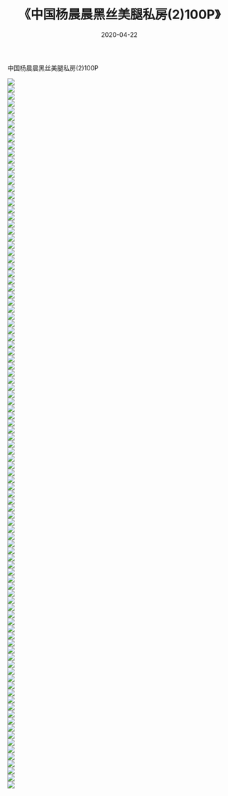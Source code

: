﻿---
layout: post
title:  《中国杨晨晨黑丝美腿私房(2)100P》
date:   2020-04-22
img: http://img.660000.xyz/Sharelink/性感/2020/中国杨晨晨黑丝美腿私房(2)100P/000.jpg
categories: [美女, 清纯, 唯美]
---

中国杨晨晨黑丝美腿私房(2)100P

  ![](http://img.660000.xyz/Sharelink/性感/2020/中国杨晨晨黑丝美腿私房(2)100P/001.jpg) <br> ![](http://img.660000.xyz/Sharelink/性感/2020/中国杨晨晨黑丝美腿私房(2)100P/002.jpg) <br> ![](http://img.660000.xyz/Sharelink/性感/2020/中国杨晨晨黑丝美腿私房(2)100P/003.jpg) <br> ![](http://img.660000.xyz/Sharelink/性感/2020/中国杨晨晨黑丝美腿私房(2)100P/004.jpg) <br> ![](http://img.660000.xyz/Sharelink/性感/2020/中国杨晨晨黑丝美腿私房(2)100P/005.jpg) <br> ![](http://img.660000.xyz/Sharelink/性感/2020/中国杨晨晨黑丝美腿私房(2)100P/006.jpg) <br> ![](http://img.660000.xyz/Sharelink/性感/2020/中国杨晨晨黑丝美腿私房(2)100P/007.jpg) <br> ![](http://img.660000.xyz/Sharelink/性感/2020/中国杨晨晨黑丝美腿私房(2)100P/008.jpg) <br> ![](http://img.660000.xyz/Sharelink/性感/2020/中国杨晨晨黑丝美腿私房(2)100P/009.jpg) <br> ![](http://img.660000.xyz/Sharelink/性感/2020/中国杨晨晨黑丝美腿私房(2)100P/010.jpg) <br> ![](http://img.660000.xyz/Sharelink/性感/2020/中国杨晨晨黑丝美腿私房(2)100P/011.jpg) <br> ![](http://img.660000.xyz/Sharelink/性感/2020/中国杨晨晨黑丝美腿私房(2)100P/012.jpg) <br> ![](http://img.660000.xyz/Sharelink/性感/2020/中国杨晨晨黑丝美腿私房(2)100P/013.jpg) <br> ![](http://img.660000.xyz/Sharelink/性感/2020/中国杨晨晨黑丝美腿私房(2)100P/014.jpg) <br> ![](http://img.660000.xyz/Sharelink/性感/2020/中国杨晨晨黑丝美腿私房(2)100P/015.jpg) <br> ![](http://img.660000.xyz/Sharelink/性感/2020/中国杨晨晨黑丝美腿私房(2)100P/016.jpg) <br> ![](http://img.660000.xyz/Sharelink/性感/2020/中国杨晨晨黑丝美腿私房(2)100P/017.jpg) <br> ![](http://img.660000.xyz/Sharelink/性感/2020/中国杨晨晨黑丝美腿私房(2)100P/018.jpg) <br> ![](http://img.660000.xyz/Sharelink/性感/2020/中国杨晨晨黑丝美腿私房(2)100P/019.jpg) <br> ![](http://img.660000.xyz/Sharelink/性感/2020/中国杨晨晨黑丝美腿私房(2)100P/020.jpg) <br> ![](http://img.660000.xyz/Sharelink/性感/2020/中国杨晨晨黑丝美腿私房(2)100P/021.jpg) <br> ![](http://img.660000.xyz/Sharelink/性感/2020/中国杨晨晨黑丝美腿私房(2)100P/022.jpg) <br> ![](http://img.660000.xyz/Sharelink/性感/2020/中国杨晨晨黑丝美腿私房(2)100P/023.jpg) <br> ![](http://img.660000.xyz/Sharelink/性感/2020/中国杨晨晨黑丝美腿私房(2)100P/024.jpg) <br> ![](http://img.660000.xyz/Sharelink/性感/2020/中国杨晨晨黑丝美腿私房(2)100P/025.jpg) <br> ![](http://img.660000.xyz/Sharelink/性感/2020/中国杨晨晨黑丝美腿私房(2)100P/026.jpg) <br> ![](http://img.660000.xyz/Sharelink/性感/2020/中国杨晨晨黑丝美腿私房(2)100P/027.jpg) <br> ![](http://img.660000.xyz/Sharelink/性感/2020/中国杨晨晨黑丝美腿私房(2)100P/028.jpg) <br> ![](http://img.660000.xyz/Sharelink/性感/2020/中国杨晨晨黑丝美腿私房(2)100P/029.jpg) <br> ![](http://img.660000.xyz/Sharelink/性感/2020/中国杨晨晨黑丝美腿私房(2)100P/030.jpg) <br> ![](http://img.660000.xyz/Sharelink/性感/2020/中国杨晨晨黑丝美腿私房(2)100P/031.jpg) <br> ![](http://img.660000.xyz/Sharelink/性感/2020/中国杨晨晨黑丝美腿私房(2)100P/032.jpg) <br> ![](http://img.660000.xyz/Sharelink/性感/2020/中国杨晨晨黑丝美腿私房(2)100P/033.jpg) <br> ![](http://img.660000.xyz/Sharelink/性感/2020/中国杨晨晨黑丝美腿私房(2)100P/034.jpg) <br> ![](http://img.660000.xyz/Sharelink/性感/2020/中国杨晨晨黑丝美腿私房(2)100P/035.jpg) <br> ![](http://img.660000.xyz/Sharelink/性感/2020/中国杨晨晨黑丝美腿私房(2)100P/036.jpg) <br> ![](http://img.660000.xyz/Sharelink/性感/2020/中国杨晨晨黑丝美腿私房(2)100P/037.jpg) <br> ![](http://img.660000.xyz/Sharelink/性感/2020/中国杨晨晨黑丝美腿私房(2)100P/038.jpg) <br> ![](http://img.660000.xyz/Sharelink/性感/2020/中国杨晨晨黑丝美腿私房(2)100P/039.jpg) <br> ![](http://img.660000.xyz/Sharelink/性感/2020/中国杨晨晨黑丝美腿私房(2)100P/040.jpg) <br> ![](http://img.660000.xyz/Sharelink/性感/2020/中国杨晨晨黑丝美腿私房(2)100P/041.jpg) <br> ![](http://img.660000.xyz/Sharelink/性感/2020/中国杨晨晨黑丝美腿私房(2)100P/042.jpg) <br> ![](http://img.660000.xyz/Sharelink/性感/2020/中国杨晨晨黑丝美腿私房(2)100P/043.jpg) <br> ![](http://img.660000.xyz/Sharelink/性感/2020/中国杨晨晨黑丝美腿私房(2)100P/044.jpg) <br> ![](http://img.660000.xyz/Sharelink/性感/2020/中国杨晨晨黑丝美腿私房(2)100P/045.jpg) <br> ![](http://img.660000.xyz/Sharelink/性感/2020/中国杨晨晨黑丝美腿私房(2)100P/046.jpg) <br> ![](http://img.660000.xyz/Sharelink/性感/2020/中国杨晨晨黑丝美腿私房(2)100P/047.jpg) <br> ![](http://img.660000.xyz/Sharelink/性感/2020/中国杨晨晨黑丝美腿私房(2)100P/048.jpg) <br> ![](http://img.660000.xyz/Sharelink/性感/2020/中国杨晨晨黑丝美腿私房(2)100P/049.jpg) <br> ![](http://img.660000.xyz/Sharelink/性感/2020/中国杨晨晨黑丝美腿私房(2)100P/050.jpg) <br> ![](http://img.660000.xyz/Sharelink/性感/2020/中国杨晨晨黑丝美腿私房(2)100P/051.jpg) <br> ![](http://img.660000.xyz/Sharelink/性感/2020/中国杨晨晨黑丝美腿私房(2)100P/052.jpg) <br> ![](http://img.660000.xyz/Sharelink/性感/2020/中国杨晨晨黑丝美腿私房(2)100P/053.jpg) <br> ![](http://img.660000.xyz/Sharelink/性感/2020/中国杨晨晨黑丝美腿私房(2)100P/054.jpg) <br> ![](http://img.660000.xyz/Sharelink/性感/2020/中国杨晨晨黑丝美腿私房(2)100P/055.jpg) <br> ![](http://img.660000.xyz/Sharelink/性感/2020/中国杨晨晨黑丝美腿私房(2)100P/056.jpg) <br> ![](http://img.660000.xyz/Sharelink/性感/2020/中国杨晨晨黑丝美腿私房(2)100P/057.jpg) <br> ![](http://img.660000.xyz/Sharelink/性感/2020/中国杨晨晨黑丝美腿私房(2)100P/058.jpg) <br> ![](http://img.660000.xyz/Sharelink/性感/2020/中国杨晨晨黑丝美腿私房(2)100P/059.jpg) <br> ![](http://img.660000.xyz/Sharelink/性感/2020/中国杨晨晨黑丝美腿私房(2)100P/060.jpg) <br> ![](http://img.660000.xyz/Sharelink/性感/2020/中国杨晨晨黑丝美腿私房(2)100P/061.jpg) <br> ![](http://img.660000.xyz/Sharelink/性感/2020/中国杨晨晨黑丝美腿私房(2)100P/062.jpg) <br> ![](http://img.660000.xyz/Sharelink/性感/2020/中国杨晨晨黑丝美腿私房(2)100P/063.jpg) <br> ![](http://img.660000.xyz/Sharelink/性感/2020/中国杨晨晨黑丝美腿私房(2)100P/064.jpg) <br> ![](http://img.660000.xyz/Sharelink/性感/2020/中国杨晨晨黑丝美腿私房(2)100P/065.jpg) <br> ![](http://img.660000.xyz/Sharelink/性感/2020/中国杨晨晨黑丝美腿私房(2)100P/066.jpg) <br> ![](http://img.660000.xyz/Sharelink/性感/2020/中国杨晨晨黑丝美腿私房(2)100P/067.jpg) <br> ![](http://img.660000.xyz/Sharelink/性感/2020/中国杨晨晨黑丝美腿私房(2)100P/068.jpg) <br> ![](http://img.660000.xyz/Sharelink/性感/2020/中国杨晨晨黑丝美腿私房(2)100P/069.jpg) <br> ![](http://img.660000.xyz/Sharelink/性感/2020/中国杨晨晨黑丝美腿私房(2)100P/070.jpg) <br> ![](http://img.660000.xyz/Sharelink/性感/2020/中国杨晨晨黑丝美腿私房(2)100P/071.jpg) <br> ![](http://img.660000.xyz/Sharelink/性感/2020/中国杨晨晨黑丝美腿私房(2)100P/072.jpg) <br> ![](http://img.660000.xyz/Sharelink/性感/2020/中国杨晨晨黑丝美腿私房(2)100P/073.jpg) <br> ![](http://img.660000.xyz/Sharelink/性感/2020/中国杨晨晨黑丝美腿私房(2)100P/074.jpg) <br> ![](http://img.660000.xyz/Sharelink/性感/2020/中国杨晨晨黑丝美腿私房(2)100P/075.jpg) <br> ![](http://img.660000.xyz/Sharelink/性感/2020/中国杨晨晨黑丝美腿私房(2)100P/076.jpg) <br> ![](http://img.660000.xyz/Sharelink/性感/2020/中国杨晨晨黑丝美腿私房(2)100P/077.jpg) <br> ![](http://img.660000.xyz/Sharelink/性感/2020/中国杨晨晨黑丝美腿私房(2)100P/078.jpg) <br> ![](http://img.660000.xyz/Sharelink/性感/2020/中国杨晨晨黑丝美腿私房(2)100P/079.jpg) <br> ![](http://img.660000.xyz/Sharelink/性感/2020/中国杨晨晨黑丝美腿私房(2)100P/080.jpg) <br> ![](http://img.660000.xyz/Sharelink/性感/2020/中国杨晨晨黑丝美腿私房(2)100P/081.jpg) <br> ![](http://img.660000.xyz/Sharelink/性感/2020/中国杨晨晨黑丝美腿私房(2)100P/082.jpg) <br> ![](http://img.660000.xyz/Sharelink/性感/2020/中国杨晨晨黑丝美腿私房(2)100P/083.jpg) <br> ![](http://img.660000.xyz/Sharelink/性感/2020/中国杨晨晨黑丝美腿私房(2)100P/084.jpg) <br> ![](http://img.660000.xyz/Sharelink/性感/2020/中国杨晨晨黑丝美腿私房(2)100P/085.jpg) <br> ![](http://img.660000.xyz/Sharelink/性感/2020/中国杨晨晨黑丝美腿私房(2)100P/086.jpg) <br> ![](http://img.660000.xyz/Sharelink/性感/2020/中国杨晨晨黑丝美腿私房(2)100P/087.jpg) <br> ![](http://img.660000.xyz/Sharelink/性感/2020/中国杨晨晨黑丝美腿私房(2)100P/088.jpg) <br> ![](http://img.660000.xyz/Sharelink/性感/2020/中国杨晨晨黑丝美腿私房(2)100P/089.jpg) <br> ![](http://img.660000.xyz/Sharelink/性感/2020/中国杨晨晨黑丝美腿私房(2)100P/090.jpg) <br> ![](http://img.660000.xyz/Sharelink/性感/2020/中国杨晨晨黑丝美腿私房(2)100P/091.jpg) <br> ![](http://img.660000.xyz/Sharelink/性感/2020/中国杨晨晨黑丝美腿私房(2)100P/092.jpg) <br> ![](http://img.660000.xyz/Sharelink/性感/2020/中国杨晨晨黑丝美腿私房(2)100P/093.jpg) <br> ![](http://img.660000.xyz/Sharelink/性感/2020/中国杨晨晨黑丝美腿私房(2)100P/094.jpg) <br> ![](http://img.660000.xyz/Sharelink/性感/2020/中国杨晨晨黑丝美腿私房(2)100P/095.jpg) <br> ![](http://img.660000.xyz/Sharelink/性感/2020/中国杨晨晨黑丝美腿私房(2)100P/096.jpg) <br> ![](http://img.660000.xyz/Sharelink/性感/2020/中国杨晨晨黑丝美腿私房(2)100P/097.jpg) <br> ![](http://img.660000.xyz/Sharelink/性感/2020/中国杨晨晨黑丝美腿私房(2)100P/098.jpg) <br> ![](http://img.660000.xyz/Sharelink/性感/2020/中国杨晨晨黑丝美腿私房(2)100P/099.jpg) <br> ![](http://img.660000.xyz/Sharelink/性感/2020/中国杨晨晨黑丝美腿私房(2)100P/100.jpg) <br>